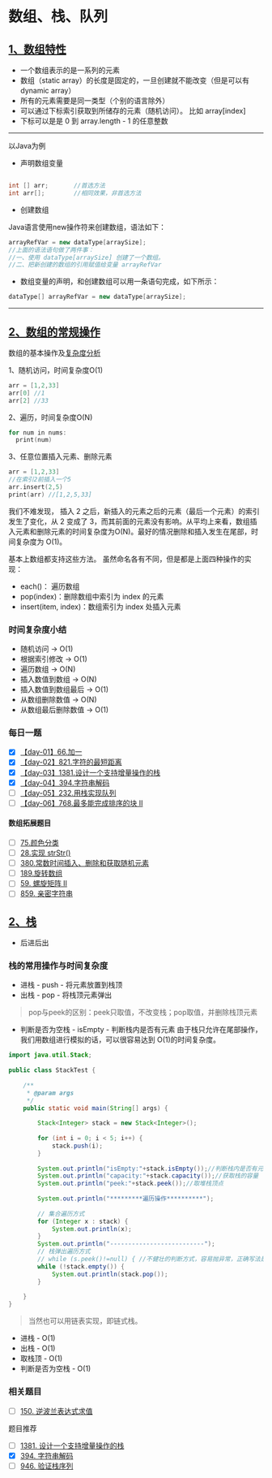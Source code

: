 # 数组、栈、队列
## [1、数组特性](https://github.com/leetcode-pp/91alg-2/blob/master/lecture/basic-01.md)
- 一个数组表示的是一系列的元素
- 数组（static array）的长度是固定的，一旦创建就不能改变（但是可以有 dynamic array）
- 所有的元素需要是同一类型（个别的语言除外）
- 可以通过下标索引获取到所储存的元素（随机访问）。 比如 array[index]
- 下标可以是是 0 到 array.length - 1 的任意整数


****
以Java为例

- 声明数组变量

```java

int [] arr;       //首选方法
int arr[];        //相同效果，非首选方法
```

- 创建数组

Java语言使用new操作符来创建数组，语法如下：
```java
arrayRefVar = new dataType[arraySize];
//上面的语法语句做了两件事：
//一、使用 dataType[arraySize] 创建了一个数组。
//二、把新创建的数组的引用赋值给变量 arrayRefVar
```

- 数组变量的声明，和创建数组可以用一条语句完成，如下所示：
```java
dataType[] arrayRefVar = new dataType[arraySize];
```
*****


## [2、数组的常规操作]()
数组的基本操作及[复杂度分析](https://blog.csdn.net/qq_35478489/article/details/98482371)

1、随机访问，时间复杂度O(1)
```c
arr = [1,2,33]
arr[0] //1
arr[2] //33
```
2、遍历，时间复杂度O(N)
```c
for num in nums:
  print(num)
```
3、任意位置插入元素、删除元素
```c
arr = [1,2,33]
//在索引2前插入一个5
arr.insert(2,5)
print(arr) //[1,2,5,33]
```
我们不难发现， 插入 2 之后，新插入的元素之后的元素（最后一个元素）的索引发生了变化，从 2 变成了 3，而其前面的元素没有影响。从平均上来看，数组插入元素和删除元素的时间复杂度为O(N)。最好的情况删除和插入发生在尾部，时间复杂度为 O(1)。

基本上数组都支持这些方法。 虽然命名各有不同，但是都是上面四种操作的实现：
- each()： 遍历数组
- pop(index)：删除数组中索引为 index 的元素
- insert(item, index)：数组索引为 index 处插入元素

 ### 时间复杂度小结 
- 随机访问 -> O(1)
- 根据索引修改 -> O(1)
- 遍历数组 -> O(N)
- 插入数值到数组 -> O(N)
- 插入数值到数组最后 -> O(1)
- 从数组删除数值 -> O(N)
- 从数组最后删除数值 -> O(1)


### 每日一题

- [x]  [【day-01】66.加一](https://github.com/zoeaaa/Algorithm-/blob/main/Array/66%E3%80%81Plus%20One.md)
- [x]  [【day-02】821.字符的最短距离](https://github.com/zoeaaa/Algorithm-/blob/main/Array/821%E3%80%81Shortest%20Distance%20to%20a%20Character.md)
- [x]  [【day-03】1381.设计一个支持增量操作的栈](https://github.com/zoeaaa/Algorithm-/blob/main/Array/1381.%20Design%20a%20Stack%20With%20Increment%20Operation.md)
- [x]  [【day-04】394.字符串解码](https://github.com/zoeaaa/Algorithm-/blob/main/Array/394%E3%80%81Decode%20String.md)
- [ ]  [【day-05】232.用栈实现队列](https://leetcode-cn.com/problems/implement-queue-using-stacks/)
- [ ]  [【day-06】768.最多能完成排序的块 II](https://leetcode-cn.com/problems/max-chunks-to-make-sorted-ii/)

#### 数组拓展题目

- [ ]  [75.颜色分类](https://leetcode-cn.com/problems/sort-colors/)
- [ ]  [28.实现 strStr()](https://leetcode-cn.com/problems/implement-strstr/)
- [ ]  [380.常数时间插入、删除和获取随机元素](https://leetcode-cn.com/problems/insert-delete-getrandom-o1/)
- [ ]  [189.旋转数组](https://leetcode-cn.com/problems/rotate-array/)
- [ ]  [59. 螺旋矩阵 II](https://leetcode-cn.com/problems/spiral-matrix-ii/)
- [ ]  [859. 亲密字符串](https://leetcode-cn.com/problems/buddy-strings/)

## [2、栈]()
- 后进后出

### 栈的常用操作与时间复杂度
- 进栈 - push - 将元素放置到栈顶
- 出栈 - pop - 将栈顶元素弹出
> pop与peek的区别：peek只取值，不改变栈；pop取值，并删除栈顶元素
- 判断是否为空栈 - isEmpty - 判断栈内是否有元素
由于栈只允许在尾部操作，我们用数组进行模拟的话，可以很容易达到 O(1)的时间复杂度。
```java
import java.util.Stack;
 
public class StackTest {
 
	/**
	 * @param args
	 */
	public static void main(String[] args) {
 
		Stack<Integer> stack = new Stack<Integer>();
 
		for (int i = 0; i < 5; i++) {
			stack.push(i);
		}
		
		System.out.println("isEmpty:"+stack.isEmpty());//判断栈内是否有元素
		System.out.println("capacity:"+stack.capacity());//获取栈的容量
		System.out.println("peek:"+stack.peek());//取堆栈顶点
 
		System.out.println("*********遍历操作**********");
		
		// 集合遍历方式
		for (Integer x : stack) {
			System.out.println(x);
		}
		System.out.println("--------------------------");
		// 栈弹出遍历方式
		// while (s.peek()!=null) { //不健壮的判断方式，容易抛异常，正确写法是下面的
		while (!stack.empty()) {
			System.out.println(stack.pop());
		}
		
	}
}
```

> 当然也可以用链表实现，即链式栈。

- 进栈 - O(1)
- 出栈 - O(1)
- 取栈顶 - O(1)
- 判断是否为空栈 - O(1)

### 相关题目
- [ ] [150. 逆波兰表达式求值]()

题目推荐
- [ ] [1381. 设计一个支持增量操作的栈]()
- [x] [394. 字符串解码](https://github.com/zoeaaa/Algorithm-/blob/main/Array/394%E3%80%81Decode%20String.md)
- [ ] [946. 验证栈序列]()
